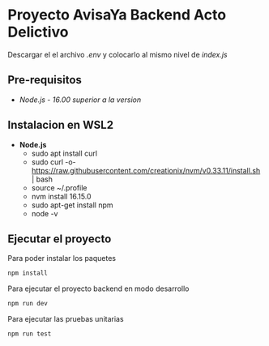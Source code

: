 # **Proyecto AvisaYa Backend Acto Delictivo**
Descargar el el archivo *.env* y colocarlo al mismo nivel de *index.js*

## **Pre-requisitos**
- *Node.js - 16.00 superior a la version*

## **Instalacion en WSL2**

- **Node.js**
	- sudo apt install curl
	- sudo curl -o- https://raw.githubusercontent.com/creationix/nvm/v0.33.11/install.sh | bash
	- source ~/.profile
	- nvm install 16.15.0
	- sudo apt-get install npm
	- node -v

## Ejecutar el proyecto
Para poder instalar los paquetes
```javascript
npm install
```
Para ejecutar el proyecto backend en modo desarrollo
```javascript
npm run dev
```
Para ejecutar las pruebas unitarias 
```javascript
npm run test
```